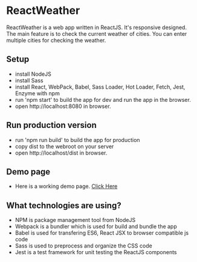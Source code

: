 # ReactWeather
ReactWeather is a web app written in ReactJS. It's responsive designed. The main feature is to check the current weather of cities. 
You can enter multiple cities for checking the weather.

## Setup
* install NodeJS
* install Sass 
* install React, WebPack, Babel, Sass Loader, Hot Loader, Fetch, Jest, Enzyme with npm
* run 'npm start' to build the app for dev and run the app in the browser. 
* open http://localhost:8080 in browser.

## Run production version
* run 'npm run build' to build the app for production
* copy dist to the webroot on your server
* open http://localhost/dist in browser.

## Demo page
* Here is a working demo page. [Click Here](http://portal.edsring.com.au/app/test/weather)

## What technologies are using?
* NPM is package management tool from NodeJS
* Webpack is a bundler which is used for build and bundle the app
* Babel is used for transfering ES6, React JSX to browser compatible js code
* Sass is used to preprocess and organize the CSS code
* Jest is a test framework for unit testing the ReactJS components
